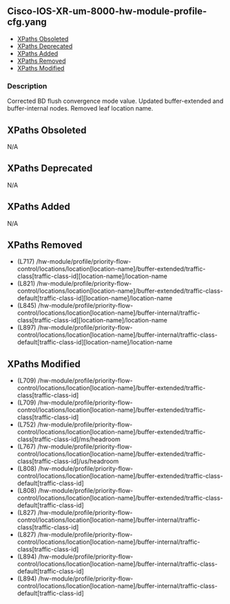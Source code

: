 ## Cisco-IOS-XR-um-8000-hw-module-profile-cfg.yang

- [XPaths Obsoleted](#xpaths-obsoleted)
- [XPaths Deprecated](#xpaths-deprecated)
- [XPaths Added](#xpaths-added)
- [XPaths Removed](#xpaths-removed)
- [XPaths Modified](#xpaths-modified)

### Description

Corrected BD flush convergence mode value. Updated buffer-extended and buffer-internal nodes. Removed leaf location name.

## XPaths Obsoleted

N/A

## XPaths Deprecated

N/A

## XPaths Added

N/A

## XPaths Removed

- (L717)	/hw-module/profile/priority-flow-control/locations/location[location-name]/buffer-extended/traffic-class[traffic-class-id][location-name]/location-name
- (L821)	/hw-module/profile/priority-flow-control/locations/location[location-name]/buffer-extended/traffic-class-default[traffic-class-id][location-name]/location-name
- (L845)	/hw-module/profile/priority-flow-control/locations/location[location-name]/buffer-internal/traffic-class[traffic-class-id][location-name]/location-name
- (L897)	/hw-module/profile/priority-flow-control/locations/location[location-name]/buffer-internal/traffic-class-default[traffic-class-id][location-name]/location-name

## XPaths Modified

- (L709)	/hw-module/profile/priority-flow-control/locations/location[location-name]/buffer-extended/traffic-class[traffic-class-id]
- (L709)	/hw-module/profile/priority-flow-control/locations/location[location-name]/buffer-extended/traffic-class[traffic-class-id]
- (L752)	/hw-module/profile/priority-flow-control/locations/location[location-name]/buffer-extended/traffic-class[traffic-class-id]/ms/headroom
- (L767)	/hw-module/profile/priority-flow-control/locations/location[location-name]/buffer-extended/traffic-class[traffic-class-id]/us/headroom
- (L808)	/hw-module/profile/priority-flow-control/locations/location[location-name]/buffer-extended/traffic-class-default[traffic-class-id]
- (L808)	/hw-module/profile/priority-flow-control/locations/location[location-name]/buffer-extended/traffic-class-default[traffic-class-id]
- (L827)	/hw-module/profile/priority-flow-control/locations/location[location-name]/buffer-internal/traffic-class[traffic-class-id]
- (L827)	/hw-module/profile/priority-flow-control/locations/location[location-name]/buffer-internal/traffic-class[traffic-class-id]
- (L894)	/hw-module/profile/priority-flow-control/locations/location[location-name]/buffer-internal/traffic-class-default[traffic-class-id]
- (L894)	/hw-module/profile/priority-flow-control/locations/location[location-name]/buffer-internal/traffic-class-default[traffic-class-id]

